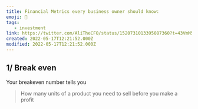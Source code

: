 ```yaml
---
title: Financial Metrics every business owner should know:
emoji: 📝
tags:
   - investment
link: https://twitter.com/AliTheCFO/status/1520731013395087360?t=43VmM5mrHKvJYLJ-64a1vA
created: 2022-05-17T12:21:52.000Z
modified: 2022-05-17T12:21:52.000Z
---
```


## 1/ Break even

Your breakeven number tells you

> How many units of a product you need to sell before you make a profit
